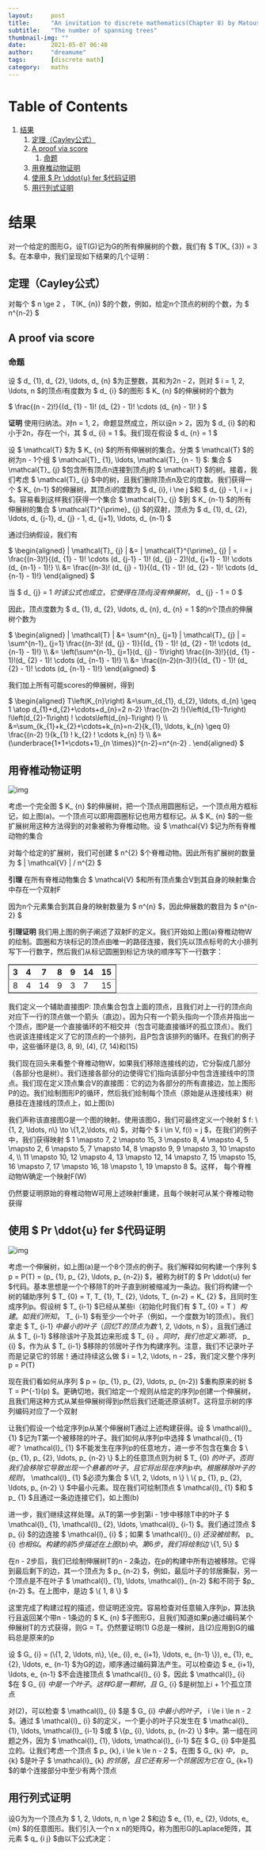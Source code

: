 ```yaml
---
layout:     post
title:      "An invitation to discrete mathematics(Chapter 8) by Matousek"
subtitle:   "The number of spanning trees"
thumbnail-img: ""
date:       2021-05-07 06:40
author:     "dreamume"
tags: 		[discrete math]
category:   maths
---
```

<head>
    <script src="https://cdn.mathjax.org/mathjax/latest/MathJax.js?config=TeX-AMS-MML_HTMLorMML" type="text/javascript"></script>
    <script type="text/x-mathjax-config">
        MathJax.Hub.Config({
            tex2jax: {
            skipTags: ['script', 'noscript', 'style', 'textarea', 'pre'],
            inlineMath: [['$','$']]
            }
        });
    </script>
</head>

# Table of Contents

1.  [结果](#org4f39a9a)
    1.  [定理（Cayley公式）](#orgfb9c108)
    2.  [A proof via score](#org6c78265)
        1.  [命题](#org6275426)
    3.  [用脊椎动物证明](#orgaa4f3ff)
    4.  [使用 $ Pr \\ddot{u} fer $代码证明](#org33f6fcc)
    5.  [用行列式证明](#org2ca32ce)


<a id="org4f39a9a"></a>

# 结果

对一个给定的图形G，设T(G)记为G的所有伸展树的个数，我们有 $ T(K_ {3}) = 3 $。在本章中，我们呈现如下结果的几个证明：


<a id="orgfb9c108"></a>

## 定理（Cayley公式）

对每个 $ n \\ge 2 $，$ T(K_ {n}) $的个数，例如，给定n个顶点的树的个数，为 $ n^{n-2} $


<a id="org6c78265"></a>

## A proof via score


<a id="org6275426"></a>

### 命题

设 $ d_ {1}, d_ {2}, \\ldots, d_ {n} $为正整数，其和为2n - 2，则对 $ i = 1, 2, \\ldots, n $的顶点i有度数为 $ d_ {i} $的图形 $ K_ {n} $的伸展树的个数为

$ \\frac{(n - 2)!}{(d_ {1} - 1)! (d_ {2} - 1)! \\cdots (d_ {n} - 1)! } $

**证明** 使用归纳法。对n = 1, 2，命题显然成立，所以设n > 2，因为 $ d_ {i} $的和小于2n，存在一个i，其 $ d_ {i} = 1 $。我们现在假设 $ d_ {n} = 1 $

设 $ \\mathcal{T} $为 $ K_ {n} $的所有伸展树的集合。分类 $ \\mathcal{T} $的树为n - 1个组 $ \\mathcal{T}_ {1}, \\ldots, \\mathcal{T}_ {n - 1} $: 集合 $ \\mathcal{T}_ {j} $包含所有顶点n连接到顶点j的 $ \\mathcal{T} $的树。接着，我们考虑 $ \\mathcal{T}_ {j} $中的树，且我们删除顶点n及它的度数。我们获得一个 $ K_ {n-1} $的伸展树，其顶点i的度数为 $ d_ {i}, i \\ne j $和 $ d_ {j} - 1, i = j $。容易看到这样我们获得一个集合 $ \\mathcal{T}_ {j} $到 $ K_ {n-1} $的所有伸展树的集合 $ \\mathcal{T}^{\\prime}_ {j} $的双射，顶点为 $ d_ {1}, d_ {2}, \\ldots, d_ {j-1}, d_ {j} - 1, d_ {j+1}, \\ldots, d_ {n-1} $

通过归纳假设，我们有

$ \\begin{aligned} \| \\mathcal{T}_ {j} \| &= \| \\mathcal{T}^{\\prime}_ {j} \| = \\frac{(n-3)!}{(d_ {1} - 1)! \\cdots (d_ {j-1} - 1)! (d_ {j} - 2)!(d_ {j+1} - 1)! \\cdots (d_ {n-1} - 1)!} \\\\ &= \\frac{(n-3)! (d_ {j} - 1)}{(d_ {1} - 1)! (d_ {2} - 1)! \\cdots (d_ {n-1} - 1)!} \\end{aligned} $

当 $ d_ {j} = 1 $时该公式也成立，它使得在顶点j没有伸展树，$ d_ {j} - 1 = 0 $

因此，顶点度数为 $ d_ {1}, d_ {2}, \\ldots, d_ {n}, d_ {n} = 1 $的n个顶点的伸展树个数为

$ \\begin{aligned} \| \\mathcal{T} \| &= \\sum^{n}_ {j=1} \| \\mathcal{T}_ {j} \| = \\sum^{n-1}_ {j=1} \\frac{(n-3)! (d_ {j} - 1)}{(d_ {1} - 1)! (d_ {2} - 1)! \\cdots (d_ {n-1} - 1)!} \\\\ &= \\left(\\sum^{n-1}_ {j=1}(d_ {j} - 1)\\right) \\frac{(n-3)!}{(d_ {1} - 1)!(d_ {2} - 1)! \\cdots (d_ {n-1} - 1)!} \\\\ &= \\frac{(n-2)(n-3)!}{(d_ {1} - 1)! (d_ {2} - 1)! \\cdots (d_ {n-1} - 1)!} \\end{aligned} $

我们加上所有可能scores的伸展树，得到

$ \\begin{aligned} T\\left(K_{n}\\right) &=\\sum_{d_{1}, d_{2}, \\ldots, d_{n} \\geq 1 \\atop d_{1}+d_{2}+\\cdots+d_{n}=2 n-2} \\frac{(n-2) !}{\\left(d_{1}-1\\right) !\\left(d_{2}-1\\right) ! \\cdots\\left(d_{n}-1\\right) !} \\\\ &=\\sum_{k_{1}+k_{2}+\\cdots+k_{n}=n-2}{k_{1}, \\ldots, k_{n} \\geq 0} \\frac{(n-2) !}{k_{1} ! k_{2} ! \\cdots k_{n} !} \\\\ &=(\\underbrace{1+1+\\cdots+1}_{n \\times})^{n-2}=n^{n-2} . \\end{aligned} $


<a id="orgaa4f3ff"></a>

## 用脊椎动物证明

![img](../img/vertebrate_spanning_tree.png)

考虑一个完全图 $ K_ {n} $的伸展树，把一个顶点用圆圈标记，一个顶点用方框标记，如上图(a)。一个顶点可以即用圆圈标记也用方框标记。从 $ K_ {n} $的一些扩展树用这种方法得到的对象被称为脊椎动物。设 $ \\mathcal{V} $记为所有脊椎动物的集合

对每个给定的扩展树，我们可创建 $ n^{2} $个脊椎动物。因此所有扩展树的数量为 $ \| \\mathcal{V} \| / n^{2} $

**引理** 在所有脊椎动物集合 $ \\mathcal{V} $和所有顶点集合V到其自身的映射集合中存在一个双射F

因为n个元素集合到其自身的映射数量为 $ n^{n} $，因此伸展数的数目为 $ n^{n-2} $

**引理证明** 我们用上图的例子阐述了双射F的定义。我们开始如上图(a)脊椎动物W的绘制。圆圈和方块标记的顶点由唯一的路径连接，我们先以顶点标号的大小排列写下一行数字，然后我们从标记圆圈到标记方块的顺序写下一行数字：

<table border="2" cellspacing="0" cellpadding="6" rules="groups" frame="hsides">


<colgroup>
<col  class="org-right" />

<col  class="org-right" />

<col  class="org-right" />

<col  class="org-right" />

<col  class="org-right" />

<col  class="org-right" />

<col  class="org-right" />
</colgroup>
<thead>
<tr>
<th scope="col" class="org-right">3</th>
<th scope="col" class="org-right">4</th>
<th scope="col" class="org-right">7</th>
<th scope="col" class="org-right">8</th>
<th scope="col" class="org-right">9</th>
<th scope="col" class="org-right">14</th>
<th scope="col" class="org-right">15</th>
</tr>
</thead>

<tbody>
<tr>
<td class="org-right">8</td>
<td class="org-right">4</td>
<td class="org-right">14</td>
<td class="org-right">9</td>
<td class="org-right">3</td>
<td class="org-right">7</td>
<td class="org-right">15</td>
</tr>
</tbody>
</table>

我们定义一个辅助直接图P: 顶点集合包含上面的顶点，且我们对上一行的顶点向对应下一行的顶点做一个箭头（直边）。因为只有一个箭头指向一个顶点并指出一个顶点，图P是一个直接循环的不相交并（包含可能直接循环的孤立顶点）。我们也说该连接线定义了它的顶点的一个排列，且P包含该排列的循环。在我们的例子中，这些循环是(3, 8, 9), (4), (7, 14)和(15)

我们现在回头来看整个脊椎动物W，如果我们移除连接线的边，它分裂成几部分（各部分也是树）。我们连接各部分的边使得它们指向该部分中包含连接线中的顶点。我们现在定义顶点集合V的直接图：它的边为各部分的所有直接边，加上图形P的边。我们绘制图形P的循环，然后我们绘制每个顶点（原始是从连接线来）树悬挂在连接线的顶点上，如上图(b)

我们声称该直接图G是一个图的映射。使用该图G，我们可最终定义一个映射 $ f: \\{1, 2, \\ldots, n\\} \\to \\{1,2,\\ldots, n\\} $，对每个 $ i \\in V, f(i) = j $，在我们的例子中，我们获得映射 $ 1 \\mapsto 7, 2 \\mapsto 15, 3 \\mapsto 8, 4 \\mapsto 4, 5 \\mapsto 2, 6 \\mapsto 5, 7 \\mapsto 14, 8 \\mapsto 9, 9 \\mapsto 3, 10 \\mapsto 4, \\\\ 11 \\mapsto 10, 12 \\mapsto 4, 13 \\mapsto 12, 14 \\mapsto 7, 15 \\mapsto 15, 16 \\mapsto 7, 17 \\mapsto 16, 18 \\mapsto 1, 19 \\mapsto 8 $。这样， 每个脊椎动物W确定一个映射F(W)

仍然要证明原始的脊椎动物W可用上述映射f重建，且每个映射可从某个脊椎动物获得


<a id="org33f6fcc"></a>

## 使用 $ Pr \\ddot{u} fer $代码证明

![img](../img/spanning_tree_with_code_and_reconstruction.png)

考虑一个伸展树，如上图(a)是一个8个顶点的例子。我们解释如何构建一个序列 $ p = P(T) = (p_ {1}, p_ {2}, \\ldots, p_ {n-2}) $，被称为树T的 $ Pr \\ddot{u} fer $代码。基本思想是一个个移除T的叶子直到树被缩减为一条边。我们将构建一个树的辅助序列 $ T_ {0} = T, T_ {1}, T_ {2}, \\ldots, T_ {n-2} = K_ {2} $，且同时生成序列p。假设树 $ T_ {i-1} $已经从某些i（初始化时我们有 $ T_ {0} = T $）构建。如我们所知，$ T_ {i-1} $有至少一个叶子（例如，一个度数为1的顶点）。我们拿走 $ T_ {i-1} $中最小的叶子（回忆T的顶点为数$ 1, 2, \\ldots, n $），且我们通过从 $ T_ {i-1} $移除该叶子及其边来形成 $ T_ {i} $。同时，我们也定义第i项，$ p_ {i} $，作为从 $ T_ {i-1} $移除的邻居叶子作为构建序列。注意，我们不记录叶子而是记录它的邻居！通过持续这么做 $ i = 1,2, \\ldots, n - 2$，我们定义整个序列p = P(T)

现在我们看如何从序列 $ p = (p_ {1}, p_ {2}, \\ldots, p_ {n-2}) $重构原来的树 $ T = P^{-1}(p) $。更确切地，我们给定一个规则从给定的序列p创建一个伸展树，且我们用这种方式从某些伸展树得到p然后我们还能还原该树T。这将显示树的序列编码对应了一个双射

让我们假设一个给定序列p从某个伸展树T通过上述构建获得。设 $ \\mathcal{l}_ {1} $记为T第一个被移除的叶子。我们如何从序列p中选择 $ \\mathcal{l}_ {1} $呢？$ \\mathcal{l}_ {1} $不能发生在序列p的任意地方，进一步不包含在集合 $ \\{p_ {1}, p_ {2}, \\ldots, p_ {n-2} \\} $上的任意顶点则为树 $ T_ {0} $的叶子，否则我们会移除它导致出现一个悬着的叶子，且它将出现在序列p中。根据移除叶子的规则，$ \\mathcal{l}_ {1} $必须为集合 $ \\{1, 2, \\ldots, n \\} \\ \\{ p_ {1}, p_ {2}, \\ldots, p_ {n-2} \\} $中最小元素。现在我们可绘制顶点 $ \\mathcal{l}_ {1} $和 $ p_ {1} $且通过一条边连接它们，如上图(b)

进一步，我们继续这样处理。从T的第一步到第i - 1步中移除T中的叶子 $ \\mathcal{l}_ {1}, \\mathcal{l}_ {2}, \\ldots, \\mathcal{l}_ {i-1} $。我们通过顶点 $ p_ {i} $的边连接 $ \\mathcal{l}_ {i} $；如果 $ \\mathcal{l}_ {i} $还没被绘制，$ p_ {i} $也相似。构建的前5步描述在上图(b)中。第6步，我们将绘制边$ \\{1, 5\\} $

在n - 2步后，我们已绘制伸展树T的n - 2条边，在p的构建中所有边被移除。它得到最后剩下的边，其一个顶点为 $ p_ {n-2} $，例如，最后叶子的邻居撕裂，另一个顶点是不在叶子 $ \\mathcal{l}_ {1}, \\ldots, \\mathcal{l}_ {n-2} $和不同于 $p_ {n-2} $。在上图中，是边 $ \\{ 1, 8 \\} $

这里完成了构建过程的描述，但证明还没完。容易检查对任意输入序列p，算法执行且返回某个带n - 1条边的 $ K_ {n} $子图形G，且我们知道如果p通过编码某个伸展树T的方式获得，则G = T。仍然要证明(1) G总是一棵树，且(2)应用到G的编码总是原来的p

设 $ G_ {i} = (\\{1, 2, \\ldots, n\\}, \\{e_ {i}, e_ {i+1}, \\ldots, e_ {n-1} \\}), e_ {1}, e_ {2}, \\ldots, e_ {n-1} $为G的边，顺序通过编码算法产生。可以检查边 $ e_ {i+1}, \\ldots, e_ {n-1} $不会连接顶点 $ \\mathcal{l}_ {i} $，因此 $ \\mathcal{l}_ {i} $在 $ G_ {i} $中是一个叶子。这样G是一颗树，且$ G_ {i} $是树加上i + 1个孤立顶点

对(2)，可以检查 $ \\mathcal{l}_ {i} $是 $ G_ {i} $中最小的叶子，$ i \\le i \\le n - 2 $。通过 $ \\mathcal{l}_ {i} $的定义，一个更小的叶子只发生在 $ \\mathcal{l}_ {1}, \\ldots, \\mathcal{l}_ {i-1} $或 $ \\{p_ {i}, \\ldots, p_ {n-2} \\} $中。第一组在问题之外，因为 $ \\mathcal{l}_ {1}, \\ldots, \\mathcal{l}_ {i-1} $在 $ G_ {i} $中是孤立的。让我们考虑一个顶点 $ p_ {k}, i \\le k \\le n - 2 $，在图 $ G_ {k} $中，$ p_ {k} $是叶子 $ \\mathcal{l}_ {k} $的邻居，且它还有另一个邻居因为它在$ G_ {k+1} $的单个连接部分中至少有两个顶点


<a id="org2ca32ce"></a>

## 用行列式证明

设G为为一个顶点为 $ 1, 2, \\ldots, n, n \\ge 2 $和边 $ e_ {1}, e_ {2}, \\ldots, e_ {m} $的任意图形。我们引入一个n x n的矩阵Q，称为图形G的Laplace矩阵，其元素 $ q_ {i j} $由以下公式决定：
